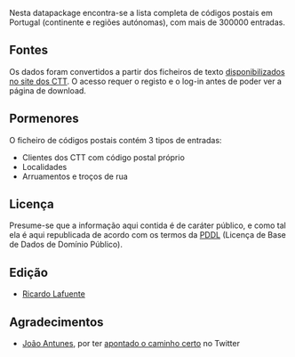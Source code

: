 Nesta datapackage encontra-se a lista completa de códigos postais em Portugal
(continente e regiões autónomas), com mais de 300000 entradas.


Fontes
------

Os dados foram convertidos a partir dos ficheiros de texto [disponibilizados no
site dos
CTT](https://www.ctt.pt/feapl_2/app/restricted/postalCodeSearch/postalCodeDownloadFiles.jspx).
O acesso requer o registo e o log-in antes de poder ver a página de download.


Pormenores
----------

O ficheiro de códigos postais contém 3 tipos de entradas:

* Clientes dos CTT com código postal próprio
* Localidades
* Arruamentos e troços de rua


Licença
-------

Presume-se que a informação aqui contida é de caráter público, e como tal ela é
aqui republicada de acordo com os termos da
[PDDL](http://opendatacommons.org/licenses/pddl/) (Licença de Base de Dados de
Domínio Público).


Edição
------

  * [Ricardo Lafuente](http://twitter.com/rlaf)


Agradecimentos
--------------

  * [João Antunes](http://twitter.com/joao), por ter [apontado o caminho
    certo](https://twitter.com/joao/status/572809514388471809) no Twitter

